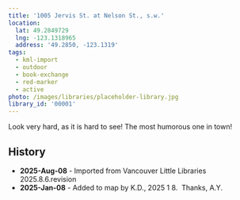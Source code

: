 ```yaml
---
title: '1005 Jervis St. at Nelson St., s.w.'
location:
  lat: 49.2849729
  lng: -123.1318965
  address: '49.2850, -123.1319'
tags:
  - kml-import
  - outdoor
  - book-exchange
  - red-marker
  - active
photo: /images/libraries/placeholder-library.jpg
library_id: '00001'
---
```

Look very hard, as it is hard to see!
The most humorous one in town!

## History

- **2025-Aug-08** - Imported from Vancouver Little Libraries 2025.8.6.revision
- **2025-Jan-08** - Added to map by K.D., 2025 1 8.  Thanks, A.Y.
